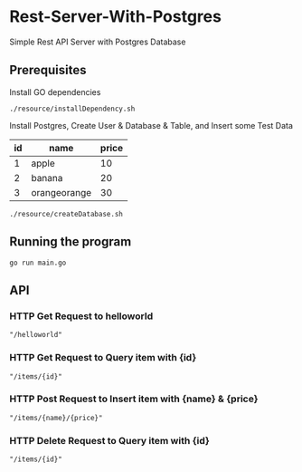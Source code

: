 # Rest-Server-With-Postgres

Simple Rest API Server with Postgres Database

## Prerequisites

Install GO dependencies

```
./resource/installDependency.sh
```

Install Postgres, Create User & Database & Table, and Insert some Test Data

| id | name | price |
| --- | --- | --- |
| 1 | apple | 10 |
| 2 | banana | 20 |
| 3 | orangeorange | 30 |

```
./resource/createDatabase.sh
```

## Running the program

```
go run main.go
```

## API

### HTTP Get Request to helloworld
```
"/helloworld"
```

### HTTP Get Request to Query item with {id}
```
"/items/{id}"
```

### HTTP Post Request to Insert item with {name} & {price}
```
"/items/{name}/{price}"
```

### HTTP Delete Request to Query item with {id}
```
"/items/{id}"
```
